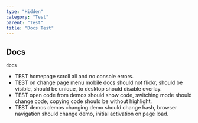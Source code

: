 ```yaml
---
type: "Hidden"
category: "Test"
parent: "Test"
title: "Docs Test"
---
```


## Docs

`docs`
- TEST homepage scroll all and no console errors.
- TEST on change page menu mobile docs should not flickr, should be visible, should be unique, to desktop should disable overlay.
- TEST open code from demos should show code, switching mode should change code, copying code should be without highlight.
- TEST demos demos changing demo should change hash, browser navigation should change demo, initial activation on page load.

<demo>
  <demoinline src="demos/components/toggle/animation-queue">
  </demoinline>
  <demoinline src="demos/components/toggle/animation-noqueue">
  </demoinline>
  <div class="docs_demo_item" data-iframe="xtendui/demos/components/stickyflow/usage"></div>
</demo>
